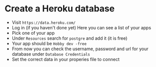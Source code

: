 # Create a Heroku database
- Visit `https://data.heroku.com/`
- Log in (if you haven't done yet)
  Here you can see a list of your apps
- Pick one of your app
- Under `Resources` search for `postgre` and add it (it is free)
- Your app should be `Hobby dev -free`
- From now you can check the username, password and url for your database under `Database Credentials`
- Set the correct data in your properies file to connect
